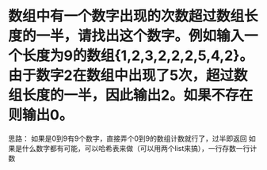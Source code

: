 # 数组中有一个数字出现的次数超过数组长度的一半，请找出这个数字。例如输入一个长度为9的数组{1,2,3,2,2,2,5,4,2}。由于数字2在数组中出现了5次，超过数组长度的一半，因此输出2。如果不存在则输出0。

思路：
如果是0到9有9个数字，直接弄个0到9的数组计数就行了，过半即返回
如果是什么数字都有可能，可以哈希表来做（可以用两个list来搞），一行存数一行计数